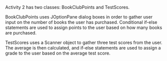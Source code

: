 Activity 2 has two classes: BookClubPoints and TestScores.

BookClubPoints uses JOptionPane dialog boxes in order to gather user input on the number of books the user has purchased. Conditional if-else statements are used to assign points to the user based on how many books are purchased.

TestScores uses a Scanner object to gather three test scores from the user. The average is then calculated, and if-else statements are used to assign a grade to the user based on the average test score.
